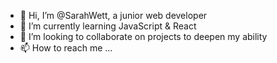 - 👋 Hi, I’m @SarahWett, a junior web developer
- 🌱 I’m currently learning JavaScript & React
- 💞️ I’m looking to collaborate on projects to deepen my ability
- 📫 How to reach me ...

<!---
SarahWett/SarahWett is a ✨ special ✨ repository because its `README.md` (this file) appears on your GitHub profile.
You can click the Preview link to take a look at your changes.
--->
